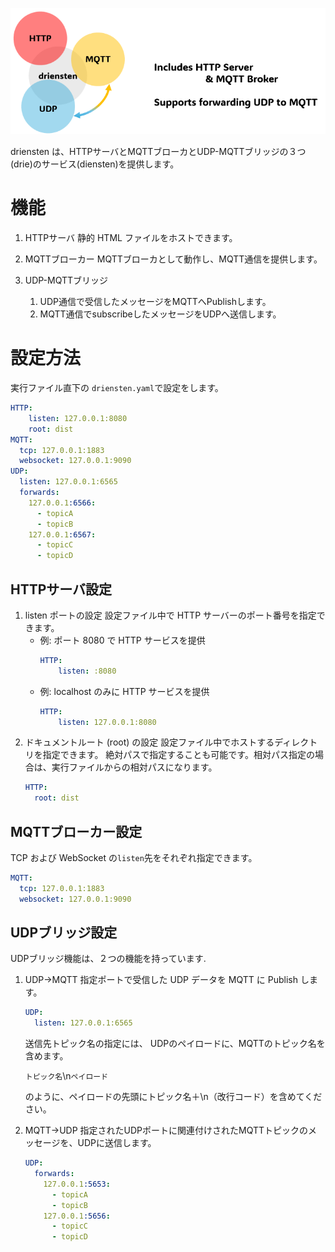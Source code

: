 ![logo](description_image.png) 

driensten は、HTTPサーバとMQTTブローカとUDP-MQTTブリッジの３つ(drie)のサービス(diensten)を提供します。

# 機能
1. HTTPサーバ
  静的 HTML ファイルをホストできます。

2. MQTTブローカー
  MQTTブローカとして動作し、MQTT通信を提供します。

3. UDP-MQTTブリッジ
    1. UDP通信で受信したメッセージをMQTTへPublishします。
    2. MQTT通信でsubscribeしたメッセージをUDPへ送信します。

# 設定方法
実行ファイル直下の ```driensten.yaml```で設定をします。

```yaml
HTTP: 
    listen: 127.0.0.1:8080
    root: dist
MQTT:
  tcp: 127.0.0.1:1883
  websocket: 127.0.0.1:9090
UDP:
  listen: 127.0.0.1:6565
  forwards:
    127.0.0.1:6566:
      - topicA
      - topicB
    127.0.0.1:6567:
      - topicC
      - topicD
```

## HTTPサーバ設定

1. listen ポートの設定
  設定ファイル中で HTTP サーバーのポート番号を指定できます。
    - 例: ポート 8080 で HTTP サービスを提供
        ```yaml
        HTTP: 
            listen: :8080
        ```
    - 例: localhost のみに HTTP サービスを提供
        ```yaml
        HTTP: 
            listen: 127.0.0.1:8080
        ```
2. ドキュメントルート (root) の設定
  設定ファイル中でホストするディレクトリを指定できます。
  絶対パスで指定することも可能です。相対パス指定の場合は、実行ファイルからの相対パスになります。
    ```yaml
    HTTP:
      root: dist
    ```

## MQTTブローカー設定
TCP および WebSocket の```listen```先をそれぞれ指定できます。
```yaml
MQTT:
  tcp: 127.0.0.1:1883
  websocket: 127.0.0.1:9090
```

## UDPブリッジ設定
UDPブリッジ機能は、２つの機能を持っています.

1. UDP→MQTT
  指定ポートで受信した UDP データを MQTT に Publish します。

    ```yaml
    UDP:
      listen: 127.0.0.1:6565
    ```

    送信先トピック名の指定には、  UDPのペイロードに、MQTTのトピック名を含めます。

      ```トピック名```\n```ペイロード```
    
    のように、ペイロードの先頭にトピック名＋\n（改行コード）を含めてください。

2. MQTT→UDP
    指定されたUDPポートに関連付けされたMQTTトピックのメッセージを、UDPに送信します。

      ```yaml
      UDP:
        forwards:
          127.0.0.1:5653:
            - topicA
            - topicB
          127.0.0.1:5656:
            - topicC
            - topicD
      ```

